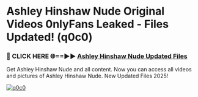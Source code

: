 # Ashley Hinshaw Nude Original Videos 0nlyFans Leaked - Files Updated! (q0c0)

<h3>🔴 CLICK HERE 🌐==►► <a href="https://tinyurl.com/5h6xmrr3" rel="nofollow">Ashley Hinshaw Nude Updated Files</a></h3>

Get Ashley Hinshaw Nude and all content. Now you can access all videos and pictures of Ashley Hinshaw Nude. New Updated Files 2025!

[![q0c0](https://i.imgur.com/KVD873Z.gif)](https://tinyurl.com/5h6xmrr3)
